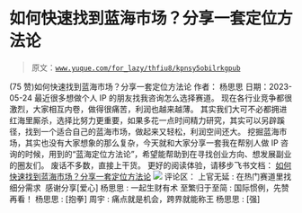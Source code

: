 # 如何快速找到蓝海市场？分享一套定位方法论

> 原文：[`www.yuque.com/for_lazy/thfiu8/kpnsy5obilrkgpub`](https://www.yuque.com/for_lazy/thfiu8/kpnsy5obilrkgpub)

<ne-h2 id="50a1cbfc" data-lake-id="50a1cbfc"><ne-heading-ext><ne-heading-anchor></ne-heading-anchor><ne-heading-fold></ne-heading-fold></ne-heading-ext><ne-heading-content><ne-text id="ub4dae7b0">(75 赞)如何快速找到蓝海市场？分享一套定位方法论</ne-text></ne-heading-content></ne-h2> <ne-p id="uddc35513" data-lake-id="uddc35513"><ne-text id="u5215209b">作者： 杨思思</ne-text></ne-p> <ne-p id="u0b899f82" data-lake-id="u0b899f82"><ne-text id="u7500c023">日期：2023-05-24</ne-text></ne-p> <ne-p id="uc259fd0c" data-lake-id="uc259fd0c"><ne-text id="ufc529e22">最近很多想做个人 IP 的朋友找我咨询怎么选择赛道。</ne-text></ne-p> <ne-p id="u6393d747" data-lake-id="u6393d747"><ne-text id="uf78072f3">现在各行业竞争都很激烈，大家相互内卷，做得很痛苦，利润也越来越薄。</ne-text></ne-p> <ne-p id="ub9cff816" data-lake-id="ub9cff816"><ne-text id="u5a421b3e">其实我们大可不必都拥进红海里厮杀，选择比努力更重要，如果多花一点时间精力研究，其实可以另辟蹊径，找到一个适合自己的蓝海市场，做起来又轻松，利润空间还大。</ne-text></ne-p> <ne-p id="u664043cc" data-lake-id="u664043cc"><ne-text id="ub74ee5c8">挖掘蓝海市场，其实也没有大家想象的那么复杂，今天就和大家分享一套我在帮别人做 IP 咨询的时候，用到的“蓝海定位方法论”，希望能帮助到在寻找创业方向、想发展副业的圈友们。</ne-text></ne-p> <ne-p id="u643e2fe0" data-lake-id="u643e2fe0"><ne-text id="u92408402">废话不多数，直接上干货。</ne-text></ne-p> <ne-p id="u5075c22c" data-lake-id="u5075c22c"><ne-text id="uef9b4bea">更好的阅读体验，请移步飞书文档：</ne-text></ne-p> <ne-p id="u5f4d2145" data-lake-id="u5f4d2145">[<ne-text id="ud2533f88">如何快速找到蓝海市场？分享一套定位方法论</ne-text>](https://w9zwvl1q03.feishu.cn/docx/L6aTdjMvjoZ38UxIkNbclp4unKe)</ne-p> <ne-p id="u58655885" data-lake-id="u58655885"><ne-card data-card-name="image" data-card-type="inline" id="bTR87" data-event-boundary="card">![](img/e6a7f762ebf8fe1a02c3289a030de3cd.png)</ne-card></ne-p> <ne-hole id="uc95a4f85" data-lake-id="uc95a4f85"><ne-card data-card-name="hr" data-card-type="block" id="pGQJB" data-event-boundary="card"><ne-p id="uc705e0ef" data-lake-id="uc705e0ef"><ne-text id="u5d2ca2a1">评论区：</ne-text></ne-p> <ne-p id="u056d68be" data-lake-id="u056d68be"><ne-text id="u2c025f8d">上官无延 : 在热门赛道里找细分需求  感谢分享[爱心]</ne-text> <ne-text id="u18824941">杨思思 : 一起生财有术</ne-text> <ne-text id="uf71cf9b6">至繁归于至简 : 国际惯例，先赞再看！</ne-text> <ne-text id="u6c857b06">杨思思 : [抱拳]</ne-text> <ne-text id="udd975300">周宇 : 痛点就是机会，跨界就能称王</ne-text> <ne-text id="ufda785f7">杨思思 : [强]</ne-text></ne-p></ne-card></ne-hole>